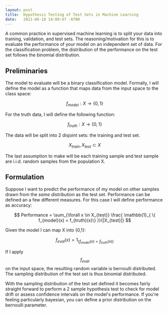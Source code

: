 ```yaml
---
layout: post
title:  Hypothesis Testing of Test Sets in Machine Learning
date:   2021-06-10 14:09:47 -0700
---
```


A common practice in supervised machine learning is to split your data into training, validation, and test sets. The reasoning/motivation for this is to evaluate the performance of your model on an independent set of data. For the classification problem, the distribution of the performance on the test set follows the binomial distribution.

## Preliminaries
The model to evaluate will be a binary classification model. Formally, I will define the model as a function that maps data from the input space to the class space:

$$ f_{model} : X \rightarrow \{0,1\} $$

For the truth data, I will define the following function:

$$ f_{truth} : X \rightarrow \{0,1\} $$

The data will be split into 2 disjoint sets: the training and test set.

$$ X_{train},X_{test} \subset X $$

The last assumption to make will be each training sample and test sample are i.i.d. random samples from the population X.

## Formulation
Suppose I want to predict the performance of my model on other samples drawn from the *same distribution* as the test set.
Performance can be defined an a few different measures. For this case I will define performance as accuracy:

$$ Performance  = \sum_{\forall x \in X_{test}} \frac{ \mathbb{1}_{ \{ f_{model}(x) = f_{truth}(x)\} }}{|X_{test}|} $$

Given the model I can map X into {0,1}:

$$f_{eval}(x) = 1_{\{f_{model}(x) = f_{truth}(x)\}}$$

If I apply $$f_{eval}$$ on the input space, the resulting random variable is bernoulli distributed. The sampling distribution of the test set is thus binomial distributed.

With the sampling distribution of the test set defined it becomes fairly straight forward to perform a 2 sample hypothesis test to check for model drift or assess confidence intervals on the model's performance. If you're feeling particularly bayesian, you can define a prior distribution on the bernoulli parameter.

